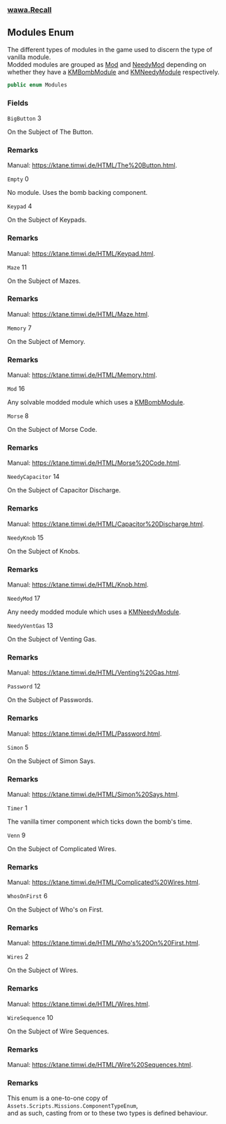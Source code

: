 ### [wawa.Recall](wawa.Recall.md 'wawa.Recall')

## Modules Enum

The different types of modules in the game used to discern the type of vanilla module.  
Modded modules are grouped as [Mod](Modules.md#wawa.Recall.Modules.Mod 'wawa.Recall.Modules.Mod') and [NeedyMod](Modules.md#wawa.Recall.Modules.NeedyMod 'wawa.Recall.Modules.NeedyMod') depending on  
whether they have a [KMBombModule](https://docs.microsoft.com/en-us/dotnet/api/KMBombModule 'KMBombModule') and [KMNeedyModule](https://docs.microsoft.com/en-us/dotnet/api/KMNeedyModule 'KMNeedyModule') respectively.

```csharp
public enum Modules
```
### Fields

<a name='wawa.Recall.Modules.BigButton'></a>

`BigButton` 3

On the Subject of The Button.

### Remarks
  
Manual: https://ktane.timwi.de/HTML/The%20Button.html.

<a name='wawa.Recall.Modules.Empty'></a>

`Empty` 0

No module. Uses the bomb backing component.

<a name='wawa.Recall.Modules.Keypad'></a>

`Keypad` 4

On the Subject of Keypads.

### Remarks
  
Manual: https://ktane.timwi.de/HTML/Keypad.html.

<a name='wawa.Recall.Modules.Maze'></a>

`Maze` 11

On the Subject of Mazes.

### Remarks
  
Manual: https://ktane.timwi.de/HTML/Maze.html.

<a name='wawa.Recall.Modules.Memory'></a>

`Memory` 7

On the Subject of Memory.

### Remarks
  
Manual: https://ktane.timwi.de/HTML/Memory.html.

<a name='wawa.Recall.Modules.Mod'></a>

`Mod` 16

Any solvable modded module which uses a [KMBombModule](https://docs.microsoft.com/en-us/dotnet/api/KMBombModule 'KMBombModule').

<a name='wawa.Recall.Modules.Morse'></a>

`Morse` 8

On the Subject of Morse Code.

### Remarks
  
Manual: https://ktane.timwi.de/HTML/Morse%20Code.html.

<a name='wawa.Recall.Modules.NeedyCapacitor'></a>

`NeedyCapacitor` 14

On the Subject of Capacitor Discharge.

### Remarks
  
Manual: https://ktane.timwi.de/HTML/Capacitor%20Discharge.html.

<a name='wawa.Recall.Modules.NeedyKnob'></a>

`NeedyKnob` 15

On the Subject of Knobs.

### Remarks
  
Manual: https://ktane.timwi.de/HTML/Knob.html.

<a name='wawa.Recall.Modules.NeedyMod'></a>

`NeedyMod` 17

Any needy modded module which uses a [KMNeedyModule](https://docs.microsoft.com/en-us/dotnet/api/KMNeedyModule 'KMNeedyModule').

<a name='wawa.Recall.Modules.NeedyVentGas'></a>

`NeedyVentGas` 13

On the Subject of Venting Gas.

### Remarks
  
Manual: https://ktane.timwi.de/HTML/Venting%20Gas.html.

<a name='wawa.Recall.Modules.Password'></a>

`Password` 12

On the Subject of Passwords.

### Remarks
  
Manual: https://ktane.timwi.de/HTML/Password.html.

<a name='wawa.Recall.Modules.Simon'></a>

`Simon` 5

On the Subject of Simon Says.

### Remarks
  
Manual: https://ktane.timwi.de/HTML/Simon%20Says.html.

<a name='wawa.Recall.Modules.Timer'></a>

`Timer` 1

The vanilla timer component which ticks down the bomb's time.

<a name='wawa.Recall.Modules.Venn'></a>

`Venn` 9

On the Subject of Complicated Wires.

### Remarks
  
Manual: https://ktane.timwi.de/HTML/Complicated%20Wires.html.

<a name='wawa.Recall.Modules.WhosOnFirst'></a>

`WhosOnFirst` 6

On the Subject of Who's on First.

### Remarks
  
Manual: https://ktane.timwi.de/HTML/Who's%20On%20First.html.

<a name='wawa.Recall.Modules.Wires'></a>

`Wires` 2

On the Subject of Wires.

### Remarks
  
Manual: https://ktane.timwi.de/HTML/Wires.html.

<a name='wawa.Recall.Modules.WireSequence'></a>

`WireSequence` 10

On the Subject of Wire Sequences.

### Remarks
  
Manual: https://ktane.timwi.de/HTML/Wire%20Sequences.html.

### Remarks
  
This enum is a one-to-one copy of `Assets.Scripts.Missions.ComponentTypeEnum`,  
and as such, casting from or to these two types is defined behaviour.